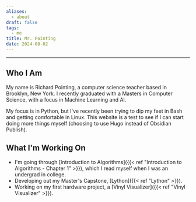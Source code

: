 ```yaml
---
aliases:
  - about
draft: false
tags:
  - me
title: Mr. Pointing
date: 2024-08-02
---
```



-------------------------------------------------------------------------------

## **Who I Am**

My name is Richard Pointing, a computer science teacher based in Brooklyn, New York. I recently graduated with a Masters in Computer Science, with a focus in Machine Learning and AI.

My focus is in Python, but I've recently been trying to dip my feet in Bash and getting comfortable in Linux. This website is a test to see if I can start doing more things myself (choosing to use Hugo instead of Obsidian Publish).

## **What I'm Working On**

- I'm going through [Introduction to Algorithms]({{< ref "Introduction to Algorithms - Chapter 1" >}}), which I read myself when I was an undergrad in college.
- Developing out my Master's Capstone, [Lython]({{< ref "Lython" >}}).
- Working on my first hardware project, a [Vinyl Visualizer]({{< ref "Vinyl Visualizer" >}}).


